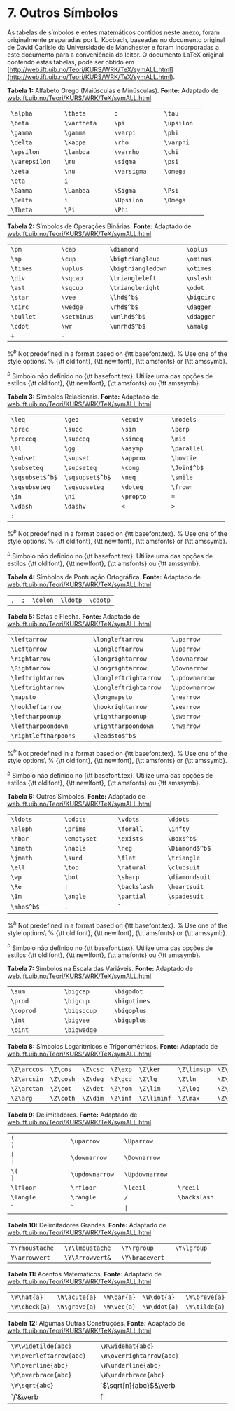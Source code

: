 # 7. Outros Símbolos

As tabelas de símbolos e entes matemáticos contidos neste anexo, foram originalmente preparadas por L. Kocbach, baseadas no documento original de David Carlisle da Universidade de Manchester e foram incorporadas a este documento para a conveniência do leitor. O documento LaTeX original contendo estas tabelas, pode ser obtido em [http://web.ift.uib.no/Teori/KURS/WRK/TeX/symALL.html](http://web.ift.uib.no/Teori/KURS/WRK/TeX/symALL.html).

<a id="alfagrego"></a>

**Tabela 1:** Alfabeto Grego (Maiúsculas e Minúsculas). **Fonte:** Adaptado de [web.ift.uib.no/Teori/KURS/WRK/TeX/symALL.html](web.ift.uib.no/Teori/KURS/WRK/TeX/symALL.html).

|                 |                |                |            |
|-----------------|----------------|----------------|------------|
| `\alpha       ` | `\theta      ` | `o           ` | `\tau     `|
| `\beta        ` | `\vartheta   ` | `\pi         ` | `\upsilon `|
| `\gamma       ` | `\gamma      ` | `\varpi      ` | `\phi     `|
| `\delta       ` | `\kappa      ` | `\rho        ` | `\varphi  `|
| `\epsilon     ` | `\lambda     ` | `\varrho     ` | `\chi     `|
| `\varepsilon  ` | `\mu         ` | `\sigma      ` | `\psi     `|
| `\zeta        ` | `\nu         ` | `\varsigma   ` | `\omega   `|
| `\eta         ` | `i           ` |                |            |
| `\Gamma       ` | `\Lambda     ` | `\Sigma      ` | `\Psi     `|
| `\Delta       ` | `i           ` | `\Upsilon    `| `\Omega    `|
| `\Theta       ` | `\Pi         ` | `\Phi        `|             |

<a id="tab:oper_bin"></a>

**Tabela 2:** Símbolos de Operações Binárias. **Fonte:** Adaptado de [web.ift.uib.no/Teori/KURS/WRK/TeX/symALL.html](web.ift.uib.no/Teori/KURS/WRK/TeX/symALL.html).

|                 |                |                        |               |
|-----------------|----------------|------------------------|---------------|
| `\pm          ` | `\cap        ` | `\diamond            ` | `\oplus     ` |
| `\mp          ` | `\cup        ` | `\bigtriangleup      ` | `\ominus    ` |
| `\times       ` | `\uplus      ` | `\bigtriangledown    ` | `\otimes    ` |
| `\div         ` | `\sqcap      ` | `\triangleleft       ` | `\oslash    ` |
| `\ast         ` | `\sqcup      ` | `\triangleright      ` | `\odot      ` |
| `\star        ` | `\vee        ` | `\lhd$^b$            ` | `\bigcirc   ` |
| `\circ        ` | `\wedge      ` | `\rhd$^b$            ` | `\dagger    ` |
| `\bullet      ` | `\setminus   ` | `\unlhd$^b$          ` | `\ddagger   ` |
| `\cdot        ` | `\wr         ` | `\unrhd$^b$          ` | `\amalg     ` |
| `+            ` | `-           ` |                        |               |

%$^b$ Not predefined in a format based on {\tt basefont.tex}.
%     Use one of the style options\\
%     {\tt oldlfont}, {\tt newlfont}, {\tt amsfonts} or {\tt amssymb}.

$^b$ Símbolo não definido no {\tt basefont.tex}. Utilize uma das opções de estilos {\tt oldlfont}, {\tt newlfont}, {\tt amsfonts} ou {\tt amssymb}.

<a id="tab:simb_rel"></a>

**Tabela 3:** Símbolos Relacionais. **Fonte:** Adaptado de [web.ift.uib.no/Teori/KURS/WRK/TeX/symALL.html](web.ift.uib.no/Teori/KURS/WRK/TeX/symALL.html).

|                 |                 |                |                  |
|-----------------|-----------------|----------------|------------------|
| `\leq         ` | `\geq         ` | `\equiv      ` | `\models       ` |
| `\prec        ` | `\succ        ` | `\sim        ` | `\perp         ` |
| `\preceq      ` | `\succeq      ` | `\simeq      ` | `\mid          ` |
| `\ll          ` | `\gg          ` | `\asymp      ` | `\parallel     ` |
| `\subset      ` | `\supset      ` | `\approx     ` | `\bowtie       ` |
| `\subseteq    ` | `\supseteq    ` | `\cong       ` | `\Join$^b$     ` |
| `\sqsubset$^b$` | `\sqsupset$^b$ `| `\neq        ` | `\smile        ` |
| `\sqsubseteq  ` | `\sqsupseteq  ` | `\doteq      ` | `\frown        ` |
| `\in          ` | `\ni          ` | `\propto     ` | `=             ` |
| `\vdash       ` | `\dashv       ` | `<           ` | `>             ` |
| `:            ` |                 |                |                  |        

%$^b$ Not predefined in a format based on {\tt basefont.tex}.
%     Use one of the style options\\
%     {\tt oldlfont}, {\tt newlfont}, {\tt amsfonts} or {\tt amssymb}.

$^b$ Símbolo não definido no {\tt basefont.tex}. Utilize uma das opções de estilos {\tt oldlfont}, {\tt newlfont}, {\tt amsfonts} ou {\tt amssymb}.

<a id="tab:simb_punct"></a>

**Tabela 4:** Símbolos de Pontuação Ortográfica. **Fonte:** Adaptado de [web.ift.uib.no/Teori/KURS/WRK/TeX/symALL.html](web.ift.uib.no/Teori/KURS/WRK/TeX/symALL.html).

|    |     |          |          |          |
|----|-----|----------|----------|----------|
| `,`| `;` | `\colon` | `\ldotp` | `\cdotp` |

<a id="tab:set_flec"></a>

**Tabela 5:** Setas e Flecha. **Fonte:** Adaptado de [web.ift.uib.no/Teori/KURS/WRK/TeX/symALL.html](web.ift.uib.no/Teori/KURS/WRK/TeX/symALL.html).

|                         |                        |                 |
|-------------------------|------------------------|-----------------|
| `\leftarrow           ` | `\longleftarrow      ` | `\uparrow     ` |
| `\Leftarrow           ` | `\Longleftarrow      ` | `\Uparrow     ` |
| `\rightarrow          ` | `\longrightarrow     ` | `\downarrow   ` |
| `\Rightarrow          ` | `\Longrightarrow     ` | `\Downarrow   ` |
| `\leftrightarrow      ` | `\longleftrightarrow ` | `\updownarrow ` |
| `\Leftrightarrow      ` | `\Longleftrightarrow ` | `\Updownarrow ` |
| `\mapsto              ` | `\longmapsto         ` | `\nearrow     ` |
| `\hookleftarrow       ` | `\hookrightarrow     ` | `\searrow     ` |
| `\leftharpoonup       ` | `\rightharpoonup     ` | `\swarrow     ` |
| `\leftharpoondown     ` | `\rightharpoondown   ` | `\nwarrow     ` |
| `\rightleftharpoons   ` | `\leadsto$^b$ ` |

%$^b$ Not predefined in a format based on {\tt basefont.tex}.
%     Use one of the style options\\
%     {\tt oldlfont}, {\tt newlfont}, {\tt amsfonts} or {\tt amssymb}.

$^b$ Símbolo não definido no {\tt basefont.tex}. Utilize uma das opções de estilos {\tt oldlfont}, {\tt newlfont}, {\tt amsfonts} ou {\tt amssymb}.

<a id="tab:outros_simbs"></a>

**Tabela 6:** Outros Símbolos. **Fonte:** Adaptado de [web.ift.uib.no/Teori/KURS/WRK/TeX/symALL.html](web.ift.uib.no/Teori/KURS/WRK/TeX/symALL.html).

|                 |                |                |                 |
|-----------------|----------------|----------------|-----------------|
| `\ldots       ` | `\cdots      ` | `\vdots      ` | `\ddots       ` |
| `\aleph       ` | `\prime      ` | `\forall     ` | `\infty       ` |
| `\hbar        ` | `\emptyset   ` | `\exists     ` | `\Box$^b$     ` |
| `\imath       ` | `\nabla      ` | `\neg        ` | `\Diamond$^b$ ` |
| `\jmath       ` | `\surd       ` | `\flat       ` | `\triangle    ` |
| `\ell         ` | `\top        ` | `\natural    ` | `\clubsuit    ` |
| `\wp          ` | `\bot        ` | `\sharp      ` | `\diamondsuit ` |
| `\Re          ` | `\|          ` | `\backslash  ` | `\heartsuit   ` |
| `\Im          ` | `\angle      ` | `\partial    ` | `\spadesuit   ` |
| `\mho$^b$     `| `.            ` | `|           ` |                 |

%$^b$ Not predefined in a format based on {\tt basefont.tex}.
%     Use one of the style options\\
%     {\tt oldlfont}, {\tt newlfont}, {\tt amsfonts} or {\tt amssymb}.

$^b$ Símbolo não definido no {\tt basefont.tex}. Utilize uma das opções de estilos {\tt oldlfont}, {\tt newlfont}, {\tt amsfonts} ou {\tt amssymb}.

<a id="tab:simb_esc_var"></a>

**Tabela 7:** Símbolos na Escala das Variáveis. **Fonte:** Adaptado de [web.ift.uib.no/Teori/KURS/WRK/TeX/symALL.html](web.ift.uib.no/Teori/KURS/WRK/TeX/symALL.html).

|                 |                |                 |
|-----------------|----------------|-----------------|
| `\sum         ` | `\bigcap     ` | `\bigodot     ` |
| `\prod        ` | `\bigcup     ` | `\bigotimes   ` |
| `\coprod      ` | `\bigsqcup   ` | `\bigoplus    ` |
| `\int         ` | `\bigvee     ` | `\biguplus    ` |
| `\oint        ` | `\bigwedge   ` |                 |

<a id="tab:sim_log_trig"></a>

**Tabela 8:** Símbolos Logarítmicos e Trigonométricos. **Fonte:** Adaptado de [web.ift.uib.no/Teori/KURS/WRK/TeX/symALL.html](web.ift.uib.no/Teori/KURS/WRK/TeX/symALL.html).

|              |            |           |           |              |              |           |            |
|--------------|------------|-----------|-----------|--------------|--------------|-----------|------------|
| `\Z\arccos ` | `\Z\cos  ` | `\Z\csc ` | `\Z\exp ` | `\Z\ker    ` | `\Z\limsup ` | `\Z\min ` | `\Z\sinh ` |
| `\Z\arcsin ` | `\Z\cosh ` | `\Z\deg ` | `\Z\gcd ` | `\Z\lg     ` | `\Z\ln     ` | `\Z\Pr  ` | `Z\sup   ` |
| `\Z\arctan ` | `\Z\cot  ` | `\Z\det ` | `\Z\hom ` | `\Z\lim    ` | `\Z\log    ` | `\Z\sec ` | `\Z\tan  ` |
| `\Z\arg    ` | `\Z\coth ` | `\Z\dim ` | `\Z\inf ` | `\Z\liminf ` | `\Z\max    ` | `\Z\sin ` | `\Z\tanh ` |

<a id="tab:delimitadores"></a>

**Tabela 9:** Delimitadores. **Fonte:** Adaptado de [web.ift.uib.no/Teori/KURS/WRK/TeX/symALL.html](web.ift.uib.no/Teori/KURS/WRK/TeX/symALL.html).

|                   |                 |                 |                 |
|-------------------|-----------------|-----------------|-----------------|
| `(             )` | `\uparrow     ` | `\Uparrow     ` |                 |
| `[             ]` | `\downarrow   ` | `\Downarrow   ` |                 |
| `\{            }` | `\updownarrow ` | `\Updownarrow ` |                 |
| `\lfloor        ` | `\rfloor      ` | `\lceil       ` | `\rceil       ` |
| `\langle        ` | `\rangle      ` | `/            ` | `\backslash   ` |
| `|              ` | `\|           ` |                 |                 |

<a id="tab:ldels"></a>

**Tabela 10:** Delimitadores Grandes. **Fonte:** Adaptado de [web.ift.uib.no/Teori/KURS/WRK/TeX/symALL.html](web.ift.uib.no/Teori/KURS/WRK/TeX/symALL.html).

|                 |                  |                 |             |
|-----------------|------------------|-----------------|-------------|
| `Y\rmoustache ` | `\Y\lmoustache ` | `\Y\rgroup    ` | `\Y\lgroup` |
| `Y\arrowvert  ` | `\Y\Arrowvert& ` | `\Y\bracevert ` |             |

<a id="tab:acentos"></a>

**Tabela 11:** Acentos Matemáticos. **Fonte:** Adaptado de [web.ift.uib.no/Teori/KURS/WRK/TeX/symALL.html](web.ift.uib.no/Teori/KURS/WRK/TeX/symALL.html).

|                 |                |                |               |               |
|-----------------|----------------|----------------|---------------|---------------|
| `\W\hat{a}     `| `\W\acute{a}  `| `\W\bar{a}   ` | `\W\dot{a}  ` | `\W\breve{a}` |
| `\W\check{a}   `| `\W\grave{a}  `| `\W\vec{a}   ` | `\W\ddot{a} ` | `\W\tilde{a}` |

<a id="tab:outos_simbs"></a>

**Tabela 12:** Algumas Outras Construções. **Fonte:** Adaptado de [web.ift.uib.no/Teori/KURS/WRK/TeX/symALL.html](web.ift.uib.no/Teori/KURS/WRK/TeX/symALL.html).

|                            |                                             |
|----------------------------|---------------------------------------------|
| `\W\widetilde{abc}       ` | `\W\widehat{abc}                          ` |
| `\W\overleftarrow{abc}   ` | `\W\overrightarrow{abc}                   ` |
| `\W\overline{abc}        ` | `\W\underline{abc}                        ` |
| `\W\overbrace{abc}       ` | `\W\underbrace{abc}                       ` |
| `\W\sqrt{abc}            ` | `$\sqrt[n]{abc}$&\verb|\sqrt[n]{abc}|     ` |
| `$f'$&\verb|f'|          ` | `$\frac{abc}{xyz}$&\verb|\frac{abc}{xyz}| ` |